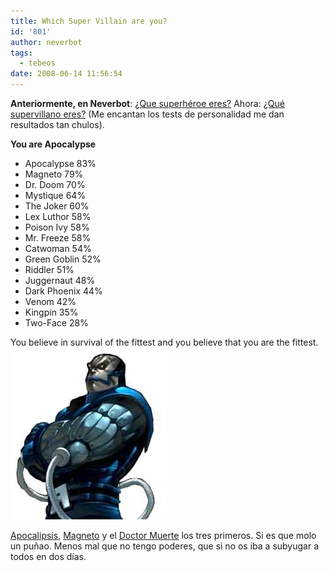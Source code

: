 ```yaml
---
title: Which Super Villain are you?
id: '801'
author: neverbot
tags:
  - tebeos
date: 2008-06-14 11:56:54
---
```


**Anteriormente, en Neverbot**: [¿Que superhéroe eres?](https://neverbot.com/tebeos/which-superhero-are-you/) Ahora: [¿Qué supervillano eres?](http://www.thesuperheroquiz.com/villain) (Me encantan los tests de personalidad me dan resultados tan chulos).

**You are Apocalypse**
 - Apocalypse 83%
 - Magneto 79%
 - Dr. Doom 70%
 - Mystique 64%
 - The Joker 60%
 - Lex Luthor 58%
 - Poison Ivy 58%
 - Mr. Freeze 58%
 - Catwoman 54%
 - Green Goblin 52%
 - Riddler 51%
 - Juggernaut 48%
 - Dark Phoenix 44%
 - Venom 42%
 - Kingpin 35%
 - Two-Face 28%

You believe in survival of the fittest and you believe that you are the fittest.![Apocalypse](./which-super-villain-are-you/apocalypse.jpg "Apocalypse")

[Apocalipsis](http://en.wikipedia.org/wiki/Apocalypse_(comics)), [Magneto](http://en.wikipedia.org/wiki/Magneto_(comics)) y el [Doctor Muerte](http://en.wikipedia.org/wiki/Dr._Doom) los tres primeros. Si es que molo un puñao. Menos mal que no tengo poderes, que si no os iba a subyugar a todos en dos días.